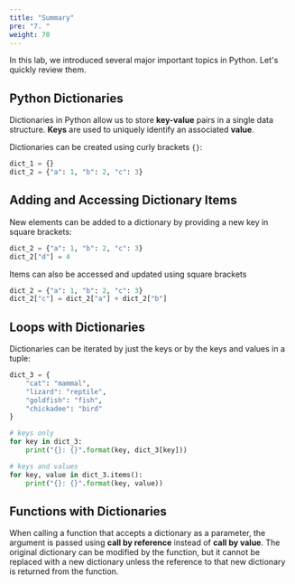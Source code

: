 ```yaml
---
title: "Summary"
pre: "7. "
weight: 70
---
```


In this lab, we introduced several major important topics in Python. Let's quickly review them.

## Python Dictionaries

Dictionaries in Python allow us to store **key-value** pairs in a single data structure. **Keys** are used to uniquely identify an associated **value**. 

Dictionaries can be created using curly brackets `{}`:

```python
dict_1 = {}
dict_2 = {"a": 1, "b": 2, "c": 3}
```

## Adding and Accessing Dictionary Items

New elements can be added to a dictionary by providing a new key in square brackets:

```python
dict_2 = {"a": 1, "b": 2, "c": 3}
dict_2["d"] = 4
```

Items can also be accessed and updated using square brackets

```python
dict_2 = {"a": 1, "b": 2, "c": 3}
dict_2["c"] = dict_2["a"] + dict_2["b"]
```

## Loops with Dictionaries

Dictionaries can be iterated by just the keys or by the keys and values in a tuple:

```python
dict_3 = {
    "cat": "mammal",
    "lizard": "reptile",
    "goldfish": "fish",
    "chickadee": "bird"
}

# keys only
for key in dict_3:
    print("{}: {}".format(key, dict_3[key]))

# keys and values
for key, value in dict_3.items():
    print("{}: {}".format(key, value))
```

## Functions with Dictionaries

When calling a function that accepts a dictionary as a parameter, the argument is passed using **call by reference** instead of **call by value**. The original dictionary can be modified by the function, but it cannot be replaced with a new dictionary unless the reference to that new dictionary is returned from the function.